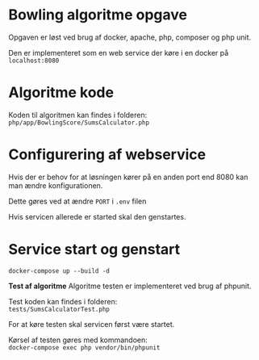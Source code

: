 # Bowling algoritme opgave

Opgaven er løst ved brug af docker, apache, php, composer og php unit.

Den er implementeret som en web service der køre i en docker på  `localhost:8080`

# Algoritme kode

Koden til algoritmen kan findes i folderen:  
 `php/app/BowlingScore/SumsCalculator.php`

# Configurering af webservice
Hvis der er behov for at løsningen kører på en anden port end 8080 kan man ændre konfigurationen.

Dette gøres ved at ændre `PORT` i `.env` filen

Hvis servicen allerede er started skal den genstartes.

# Service start og genstart 

`docker-compose up --build -d`


**Test af algoritme**
Algoritme testen er implementeret ved brug af phpunit.

Test koden kan findes i folderen:  
`tests/SumsCalculatorTest.php`

For at køre testen skal servicen først være startet.

Kørsel af testen gøres med kommandoen:  
 `docker-compose exec php vendor/bin/phpunit`

